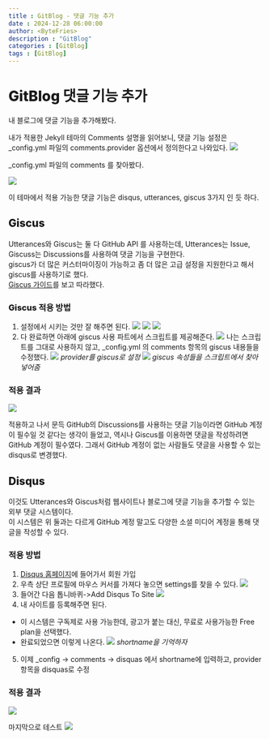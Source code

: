 ```yaml
---
title : GitBlog - 댓글 기능 추가
date : 2024-12-28 06:00:00
author: <ByteFries>
description : "GitBlog"
categories : [GitBlog]
tags : [GitBlog]
---
```


# <span style = "font-weight: 800;">GitBlog 댓글 기능 추가</span>

내 블로그에 댓글 기능을 추가해봤다.

내가 적용한 Jekyll 테마의 Comments 설명을 읽어보니, 댓글 기능 설정은 _config.yml 파일의 comments.provider 옵션에서 정의한다고 나와있다.
![](/assets/image/2024-12-28/comments.png)

_config.yml 파일의 comments 를 찾아봤다.

![](/assets/image/2024-12-28/config1.png)

이 테마에서 적용 가능한 댓글 기능은 disqus, utterances, giscus 3가지 인 듯 하다.

## <span style = "font-weight: 800;">Giscus</span>
Utterances와 Giscus는 둘 다 GitHub API 를 사용하는데, Utterances는 Issue, Giscuss는 Discussions를 사용하여 댓글 기능을 구현한다.  
giscus가 더 많은 커스터마이징이 가능하고 좀 더 많은 고급 설정을 지원한다고 해서 giscus를 사용하기로 했다.  
<span><a href="https://giscus.app/ko" target="_blank">Giscus 가이드</a></span>를 보고 따라했다.  

### <span style = "font-weight: 800;">Giscus 적용 방법</span>
1. 설정에서 시키는 것만 잘 해주면 된다.
  ![](/assets/image/2024-12-28/giscus1.png)
  ![](/assets/image/2024-12-28/giscus2.png)
  ![](/assets/image/2024-12-28/giscus3.png)
2. 다 완료하면 아래에 giscus 사용 파트에서 스크립트를 제공해준다.
  ![](/assets/image/2024-12-28/giscus4.png)
  나는 스크립트를 그대로 사용하지 않고, _config.yml 의 comments 항목의 giscus 내용들을 수정했다.
  ![](/assets/image/2024-12-28/config3.png)
_provider를 giscus로 설정_
  ![](/assets/image/2024-12-28/config2.png)
_giscus 속성들을 스크립트에서 찾아 넣어줌_

### <span style = "font-weight: 800;">적용 결과</span>
![](/assets/image/2024-12-28/result1.png)

적용하고 나서 문득 GitHub의 Discussions를 사용하는 댓글 기능이라면 GitHub 계정이 필수일 것 같다는 생각이 들었고, 역시나 Giscus를 이용하면 댓글을 작성하려면 GitHub 계정이 필수였다. 그래서 GitHub 계정이 없는 사람들도 댓글을 사용할 수 있는 disqus로 변경했다.

## <span style = "font-weight: 800;">Disqus</span>
이것도 Utterances와 Giscus처럼 웹사이트나 블로그에 댓글 기능을 추가할 수 있는 외부 댓글 시스템이다.  
이 시스템은 위 둘과는 다르게 GitHub 계정 말고도 다양한 소셜 미디어 계정을 통해 댓글을 작성할 수 있다.  

### <span style = "font-weight: 800;">적용 방법</span>
1. <span><a href="https://blog.disqus.com/" target="_blank">Disqus 홈페이지</a></span>에 들어가서 회원 가입
2. 우측 상단 프로필에 마우스 커서를 가져다 놓으면 settings를 찾을 수 있다.
  ![](/assets/image/2024-12-28/discus1.png)
3. 들어간 다음 톱니바퀴->Add Disqus To Site
  ![](/assets/image/2024-12-28/discus2.png)
4. 내 사이트를 등록해주면 된다.
  - 이 시스템은 구독제로 사용 가능한데, 광고가 붙는 대신, 무료로 사용가능한 Free plan을 선택했다.
  - 완료되었으면 이렇게 나온다.
  ![](/assets/image/2024-12-28/discus3.png)
_shortname을 기억하자_
5. 이제 _config -> comments -> disquas 에서 shortname에 입력하고, provider 항목을 disquas로 수정
  [](/assets/image/2024-12-28/config4.png)

### <span style = "font-weight: 800;">적용 결과</span>
![](/assets/image/2024-12-28/result2.png)

마지막으로 테스트
![](/assets/image/2024-12-28/result3.png)
 